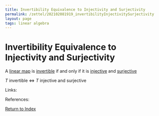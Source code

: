 ```yaml
---
title: Invertibility Equivalence to Injectivity and Surjectivity
permalink: /zettel/202102081919_invertibilityInjectivitySurjectivity
layout: page
tags: linear algebra
---
```

# Invertibility Equivalence to Injectivity and Surjectivity

A [linear map](202102071416_linearMapDefinition) is [invertible](202102081851_invertibleMap) if and only if 
it is [injective](202102071749_injectiveDefinition) and [surjective](202102071809_surjectiveDefinition)

$T$ invertible $\iff$ $T$ injective and surjective

Links: 

References: 

[Return to Index](index)